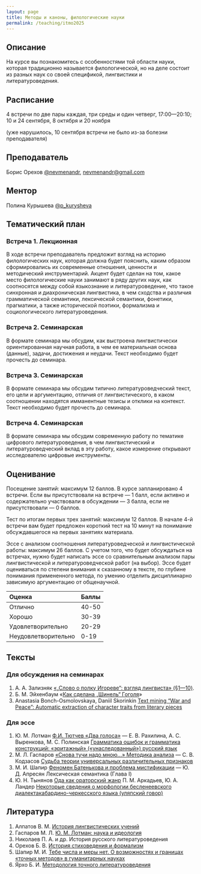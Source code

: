 ```yaml
---
layout: page
title: Методы и каноны, филологические науки
permalink: /teaching/itmo2025
---
```


## Описание

На курсе вы познакомитесь с особенностями той области науки, которая традиционно называется филологической, но на деле состоит из разных наук со своей спецификой, лингвистики и литературоведения.

## Расписание

4 встречи по две пары каждая, три среды и один четверг, 17:00—20:10; 10 и 24 сентября, 8 октября и 20 ноября

(уже нарушилось, 10 сентября встречи не было из-за болезни преподавателя)

## Преподаватель

Борис Орехов [@nevmenandr](https://t.me/nevmenandr), [nevmenandr@gmail.com](mailto:nevmenandr@gmail.com)

## Ментор

Полина Курышева [@p_kurysheva](https://t.me/p_kurysheva)

## Тематический план

### Встреча 1. Лекционная

В ходе встречи преподаватель предложит взгляд на историю филологических наук, которая должна будет пояснить, каким образом сформировались их современные отношения, ценности и методический инструментарий. Акцент будет сделан на том, какое место филологические науки занимают в ряду других наук, как соотносятся между собой языкознание и литературоведение, что такое синхронная и диахроническая лингвистика, в чем сходства и различия грамматической семантики, лексической семантики, фонетики, прагматики, а также исторической поэтики, формализма и социологического литературоведения.

### Встреча 2. Семинарская

В формате семинара мы обсудим, как выстроена лингвистически ориентированная научная работа, в чем ее материальная основа (данные), задачи, достижения и неудачи. Текст необходимо будет прочесть до семинара.

### Встреча 3. Семинарская

В формате семинара мы обсудим типично литературоведческий текст, его цели и аргументацию, отличия от лингвистического, в каком соотношении находятся имманентные тезисы и отклики на контекст. Текст необходимо будет прочесть до семинара.

### Встреча 4. Семинарская

В формате семинара мы обсудим современную работу по тематике цифрового литературоведения, в чем лингвистический и литературоведческий вклад в эту работу, какое измерение открывают исследователю цифровые инструменты.

## Оценивание

Посещение занятий: максимум 12 баллов. В курсе запланировано 4 встречи. Если вы присутствовали на встрече — 1 балл, если активно и содержательно участвовали в обсуждении — 3 балла, если не присутствовали — 0 баллов.

Тест по итогам первых трех занятий: максимум 12 баллов. В начале 4-й встречи вам будет предложен короткий тест на 10 минут на понимание обсуждавшегося на первых занятиях материала.

Эссе с анализом соотношения литературоведческой и лингвистической работы: максимум 26 баллов. С учетом того, что будет обсуждаться на встречах, нужно будет написать эссе со сравнительным анализом пары лингвистической и литературоведческой работ (на выбор). Эссе будет оцениваться по степени внимания к сказанному в тексте, по глубине понимания примененного метода, по умению отделить дисциплинарно зависимую аргументацию от общенаучной.

| Оценка | Баллы |
|:-------|:------|
| Отлично | 40-50 |
| Хорошо | 30-39 |
| Удовлетворительно | 20-29 |
| Неудовлетворительно | 0-19 |



## Тексты

### Для обсуждения на семинарах

1. А. А. Зализняк [«„Слово о полку Игореве“: взгляд лингвиста» (§1—10)](https://inslav.ru/publication/zaliznyak-aa-slovo-o-polku-igoreve-vzglyad-lingvista-m-2008). 
2. Б. М. Эйхенбаум «[Как сделана „Шинель“ Гоголя](https://www.opojaz.ru/manifests/kaksdelana.html )» 
3. Anastasia Bonch-Osmolovskaya, Daniil Skorinkin [Text mining “War and Peace”: Automatic extraction of character traits from literary pieces](https://www.hse.ru/data/2018/10/23/1142395458/Digital%20Scholarship%20in%20the%20Humanities.pdf)

### Для эссе

1. Ю. М. Лотман [Ф.И. Тютчев «Два голоса»](https://www.ruthenia.ru/tiutcheviana/publications/2golosa.html) — Е. В. Рахилина, А. С. Выренкова, М. С. Полинская [Грамматика ошибок и грамматика конструкций: «эритажный» («унаследованный») русский язык](http://rakhilina.ru/files/34282785.pdf)
2. М. Л. Гаспаров [«Снова тучи надо мною...» Методика анализа](https://russkayarech.ru/ru/archive/1997-1/9-20) — С. В. Кодзасов [Судьба теории универсальных различительных признаков](https://danefae.org/pprs/jakobs/kodzasov.pdf)
3. М. И. Шапир [Феномен Батенькова и проблема мистификации](https://cpcl.info/text/shapir_universum-versus_kn1_2000/$p334/) — Ю. Д. Апресян Лексическая семантика (Глава I)
4.  Ю. Н. Тынянов [Ода как ораторский жанр](https://ru.wikisource.org/wiki/%D0%9E%D0%B4%D0%B0_%D0%BA%D0%B0%D0%BA_%D0%BE%D1%80%D0%B0%D1%82%D0%BE%D1%80%D1%81%D0%BA%D0%B8%D0%B9_%D0%B6%D0%B0%D0%BD%D1%80_(%D0%A2%D1%8B%D0%BD%D1%8F%D0%BD%D0%BE%D0%B2)) П. М. Аркадьев, Ю. А. Ландер [Некоторые сведения о морфологии бесленеевского диалектакабардино-черкесского языка (уляпский говор)](https://inslav.ru/images/stories/people/arkadiev/ArkadievLanderEtAl_Besleney_fieldwork_2013.pdf)


## Литература

1. Алпатов В. М. [История лингвистических учений](https://royallib.com/read/alpatov_vladimir/istoriya_lingvisticheskih_ucheniy_uchebnoe_posobie.html#0)
2. Гаспаров М. Л. [Ю. М. Лотман: наука и идеология](https://www.ruthenia.ru/lotman/txt/gasparov00.html)
3. Николаев П. А. и др. История русского литературоведения
4. Орехов Б. В. [История стиховедения и формализм](https://nevmenandr.github.io/portfolio/assets/pdf/formalism.pdf)
5. Шапир М. И. [Тебе числа и меры нет. О возможностях и границах «точных методов» в гуманитарных науках](https://vja.ruslang.ru/ru/archive/2005-1/43-62)
6. Ярхо Б. И. [Методология точного литературоведения](https://www.academia.edu/12497268/)

